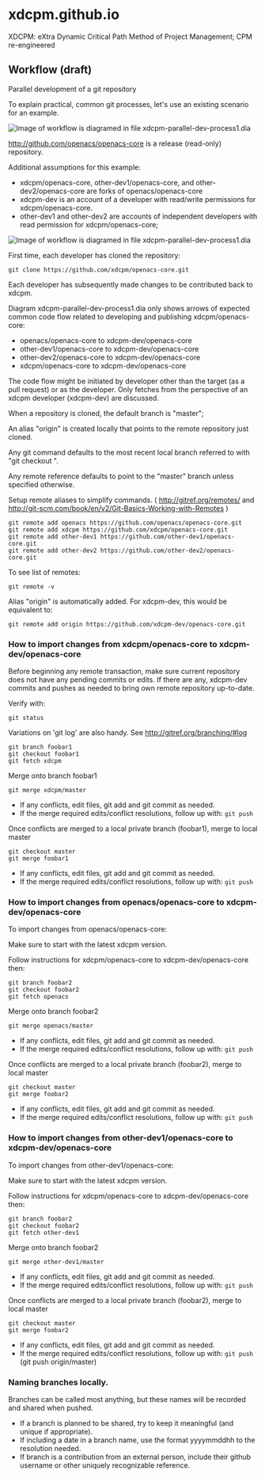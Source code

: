 xdcpm.github.io
==============

XDCPM: eXtra Dynamic Critical Path Method of Project Management; CPM re-engineered

Workflow (draft)
----------------

Parallel development of a git repository

To explain practical, common git processes, let's use an existing scenario for an example.

![Image of workflow is diagramed in file xdcpm-parallel-dev-process1.dia](https://xdcpm.github.io/images/xdcpm-parallel-dev-process1.png)


http://github.com/openacs/openacs-core is a release (read-only) repository.

Additional assumptions for this example:

* xdcpm/openacs-core, other-dev1/openacs-core, and other-dev2/openacs-core are forks of openacs/openacs-core
* xdcpm-dev is an account of a developer with read/write permissions for xdcpm/openacs-core.
* other-dev1 and other-dev2 are accounts of independent developers with read permission for xdcpm/openacs-core; 

![Image of workflow is diagramed in file xdcpm-parallel-dev-process1.dia](https://xdcpm.github.io/images/xdcpm-parallel-dev-process1.png)


First time, each developer has cloned the repository:

    git clone https://github.com/xdcpm/openacs-core.git

Each developer has subsequently made changes to be contributed back to xdcpm.

Diagram xdcpm-parallel-dev-process1.dia only shows arrows of expected common code flow related to developing and publishing xdcpm/openacs-core:

* openacs/openacs-core to xdcpm-dev/openacs-core
* other-dev1/openacs-core to xdcpm-dev/openacs-core
* other-dev2/openacs-core to xdcpm-dev/openacs-core
* xdcpm/openacs-core to xdcpm-dev/openacs-core

The code flow might be initiated by developer other than the target (as a pull request) or as the developer.  Only fetches from the perspective of an xdcpm developer (xdcpm-dev) are discussed.

When a repository is cloned, the default branch is "master";

An alias "origin" is created locally that points to the remote repository just cloned.

Any git command defaults to the most recent local branch referred to with "git checkout <branch-name>".

Any remote reference defaults to point to the "master" branch unless specified otherwise.

Setup remote aliases to simplify commands. ( http://gitref.org/remotes/ and http://git-scm.com/book/en/v2/Git-Basics-Working-with-Remotes )

    git remote add openacs https://github.com/openacs/openacs-core.git
    git remote add xdcpm https://github.com/xdcpm/openacs-core.git
    git remote add other-dev1 https://github.com/other-dev1/openacs-core.git
    git remote add other-dev2 https://github.com/other-dev2/openacs-core.git

To see list of remotes:

    git remote -v 

Alias "origin" is automatically added. For xdcpm-dev, this would be equivalent to:

    git remote add origin https://github.com/xdcpm-dev/openacs-core.git


### How to import changes from xdcpm/openacs-core to xdcpm-dev/openacs-core

Before beginning any remote transaction, make sure current repository does not have any pending commits or edits. If there are any, xdcpm-dev commits and pushes as needed to bring own remote repository up-to-date.

Verify with:

    git status

Variations on 'git log' are also handy. See http://gitref.org/branching/#log

    git branch foobar1
    git checkout foobar1
    git fetch xdcpm
    
Merge onto branch foobar1 

    git merge xdcpm/master
    
* If any conflicts, edit files, git add and git commit as needed. 
* If the merge required edits/conflict resolutions, follow up with: ```git push``` 

Once conflicts are merged to a local private branch (foobar1), merge to local master

    git checkout master
    git merge foobar1

* If any conflicts, edit files, git add and git commit as needed. 
* If the merge required edits/conflict resolutions, follow up with: ```git push``` 



### How to import changes from openacs/openacs-core to xdcpm-dev/openacs-core

To import changes from openacs/openacs-core:

Make sure to start with the latest xdcpm version.

Follow instructions for xdcpm/openacs-core to xdcpm-dev/openacs-core
then:

    git branch foobar2
    git checkout foobar2
    git fetch openacs

Merge onto branch foobar2 

    git merge openacs/master

* If any conflicts, edit files, git add and git commit as needed. 
* If the merge required edits/conflict resolutions, follow up with: ```git push``` 

Once conflicts are merged to a local private branch (foobar2), merge to local master

    git checkout master
    git merge foobar2

* If any conflicts, edit files, git add and git commit as needed. 
* If the merge required edits/conflict resolutions, follow up with: ```git push``` 


### How to import changes from other-dev1/openacs-core to xdcpm-dev/openacs-core

To import changes from other-dev1/openacs-core:

Make sure to start with the latest xdcpm version.

Follow instructions for xdcpm/openacs-core to xdcpm-dev/openacs-core
then:

    git branch foobar2
    git checkout foobar2
    git fetch other-dev1

Merge onto branch foobar2

    git merge other-dev1/master

* If any conflicts, edit files, git add and git commit as needed. 
* If the merge required edits/conflict resolutions, follow up with: ```git push``` 

Once conflicts are merged to a local private branch (foobar2), merge to local master

    git checkout master
    git merge foobar2

* If any conflicts, edit files, git add and git commit as needed. 
* If the merge required edits/conflict resolutions, follow up with: ```git push``` (git push origin/master)


### Naming branches locally.

Branches can be called most anything, but these names will be recorded and shared when pushed. 

* If a branch is planned to be shared, try to keep it meaningful (and unique if appropriate).
* If including a date in a branch name, use the format yyyymmddhh to the resolution needed.
* If branch is a contribution from an external person, include their github username or other uniquely recognizable reference.
